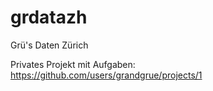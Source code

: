 # grdatazh
Grü's Daten Zürich

Privates Projekt mit Aufgaben: https://github.com/users/grandgrue/projects/1

